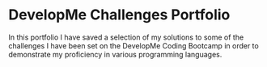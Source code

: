 # DevelopMe Challenges Portfolio
In this portfolio I have saved a selection of my solutions to some of the challenges I have been set on the DevelopMe Coding Bootcamp in order to demonstrate my proficiency in various programming languages.
